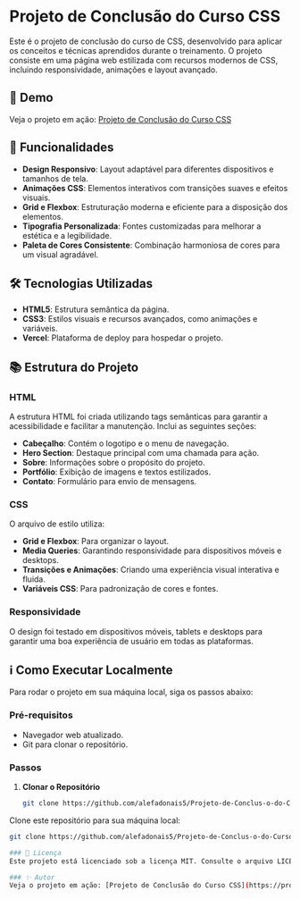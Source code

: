 # Projeto de Conclusão do Curso CSS

Este é o projeto de conclusão do curso de CSS, desenvolvido para aplicar os conceitos e técnicas aprendidos durante o treinamento. O projeto consiste em uma página web estilizada com recursos modernos de CSS, incluindo responsividade, animações e layout avançado.

## 👀 Demo
Veja o projeto em ação: [Projeto de Conclusão do Curso CSS](https://projeto-de-conclus-o-do-curso-css.vercel.app/)

## 🚀 Funcionalidades
- **Design Responsivo**: Layout adaptável para diferentes dispositivos e tamanhos de tela.
- **Animações CSS**: Elementos interativos com transições suaves e efeitos visuais.
- **Grid e Flexbox**: Estruturação moderna e eficiente para a disposição dos elementos.
- **Tipografia Personalizada**: Fontes customizadas para melhorar a estética e a legibilidade.
- **Paleta de Cores Consistente**: Combinação harmoniosa de cores para um visual agradável.

## 🛠️ Tecnologias Utilizadas
- **HTML5**: Estrutura semântica da página.
- **CSS3**: Estilos visuais e recursos avançados, como animações e variáveis.
- **Vercel**: Plataforma de deploy para hospedar o projeto.

## 📚 Estrutura do Projeto

### HTML
A estrutura HTML foi criada utilizando tags semânticas para garantir a acessibilidade e facilitar a manutenção. Inclui as seguintes seções:
- **Cabeçalho**: Contém o logotipo e o menu de navegação.
- **Hero Section**: Destaque principal com uma chamada para ação.
- **Sobre**: Informações sobre o propósito do projeto.
- **Portfólio**: Exibição de imagens e textos estilizados.
- **Contato**: Formulário para envio de mensagens.

### CSS
O arquivo de estilo utiliza:
- **Grid e Flexbox**: Para organizar o layout.
- **Media Queries**: Garantindo responsividade para dispositivos móveis e desktops.
- **Transições e Animações**: Criando uma experiência visual interativa e fluida.
- **Variáveis CSS**: Para padronização de cores e fontes.

### Responsividade
O design foi testado em dispositivos móveis, tablets e desktops para garantir uma boa experiência de usuário em todas as plataformas.

## ℹ️ Como Executar Localmente

Para rodar o projeto em sua máquina local, siga os passos abaixo:

### Pré-requisitos
- Navegador web atualizado.
- Git para clonar o repositório.

### Passos
1. **Clonar o Repositório**
   ```bash
   git clone https://github.com/alefadonais5/Projeto-de-Conclus-o-do-Curso-CSS.git

Clone este repositório para sua máquina local:

```bash
git clone https://github.com/alefadonais5/Projeto-de-Conclus-o-do-Curso-CSS.git

### 📝 Licença
Este projeto está licenciado sob a licença MIT. Consulte o arquivo LICENÇA para mais informações.

### ✨ Autor
Veja o projeto em ação: [Projeto de Conclusão do Curso CSS](https://projeto-de-conclus-o-do-curso-css.vercel.app/)
